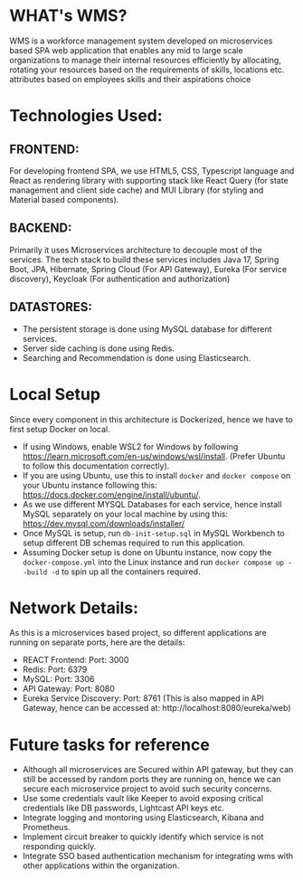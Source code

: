 # WHAT's WMS?

WMS is a workforce management system developed on microservices based SPA web application that enables any mid to large scale organizations to manage their internal resources efficiently by allocating, rotating your resources based on the requirements of skills, locations etc. attributes based on employees skills and their aspirations choice

# Technologies Used:

## FRONTEND:

For developing frontend SPA, we use HTML5, CSS, Typescript language and React as rendering library with supporting stack like React Query (for state management and client side cache) and MUI Library (for styling and Material based components).

## BACKEND:

Primarily it uses Microservices architecture to decouple most of the services. The tech stack to build these services includes Java 17, Spring Boot, JPA, Hibernate, Spring Cloud (For API Gateway), Eureka (For service discovery), Keycloak (For authentication and authorization)

## DATASTORES:

- The persistent storage is done using MySQL database for different services.
- Server side caching is done using Redis.
- Searching and Recommendation is done using Elasticsearch.

# Local Setup

Since every component in this architecture is Dockerized, hence we have to first setup Docker on local.

- If using Windows, enable WSL2 for Windows by following https://learn.microsoft.com/en-us/windows/wsl/install. (Prefer Ubuntu to follow this documentation correctly).
- If you are using Ubuntu, use this to install `docker` and `docker compose` on your Ubuntu instance following this: https://docs.docker.com/engine/install/ubuntu/.
- As we use different MYSQL Databases for each service, hence install MySQL separately on your local machine by using this: https://dev.mysql.com/downloads/installer/
- Once MySQL is setup, run `db-init-setup.sql` in MySQL Workbench to setup different DB schemas required to run this application.
- Assuming Docker setup is done on Ubuntu instance, now copy the `docker-compose.yml` into the Linux instance and run `docker compose up --build -d` to spin up all the containers required.

# Network Details:

As this is a microservices based project, so different applications are running on separate ports, here are the details:

- REACT Frontend: Port: 3000
- Redis: Port: 6379
- MySQL: Port: 3306
- API Gateway: Port: 8080
- Eureka Service Discovery: Port: 8761 (This is also mapped in API Gateway, hence can be accessed at: http://localhost:8080/eureka/web)

# Future tasks for reference

- Although all microservices are Secured within API gateway, but they can still be accessed by random ports they are running on, hence we can secure each microservice project to avoid such security concerns.
- Use some credentials vault like Keeper to avoid exposing critical credentials like DB passwords, Lightcast API keys etc.
- Integrate logging and montoring using Elasticsearch, Kibana and Prometheus.
- Implement circuit breaker to quickly identify which service is not responding quickly.
- Integrate SSO based authentication mechanism for integrating wms with other applications within the organization.
